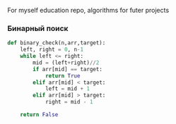 For myself education repo, algorithms for futer projects

### Бинарный поиск
```python
def binary_check(n,arr,target):
    left, right = 0, n-1
    while left <= right:
        mid = (left+right)//2
        if arr[mid] == target:
            return True
        elif arr[mid] < target:
            left = mid + 1
        elif arr[mid] > target:
            right = mid - 1

    return False
```
